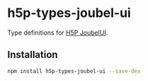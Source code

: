 # h5p-types-joubel-ui

Type definitions for [H5P JoubelUI](https://github.com/h5p/h5p-joubel-ui).

## Installation

```sh
npm install h5p-types-joubel-ui --save-dev
```
